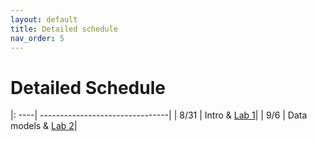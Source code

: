 ```yaml
---
layout: default 
title: Detailed schedule 
nav_order: 5
---
```


# Detailed Schedule 



|: ----| --------------------------------|
| 8/31 |  Intro & [Lab 1](Labs/lab1.md)|
| 9/6 |  Data models & [Lab 2](Labs/lab2.md)|
